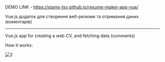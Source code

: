 DEMO LINK - https://stanis-tsv.github.io/resume-maker-app-vue/

Vue.js додаток для створення веб-резюме та отримання даних (коментарів)

-----

Vue.js app for creating a web CV, and fetching data (comments)

How it works:

![2](https://user-images.githubusercontent.com/97790288/149623694-8fbd6c67-54ef-406e-abee-34fd156adb9d.gif)

